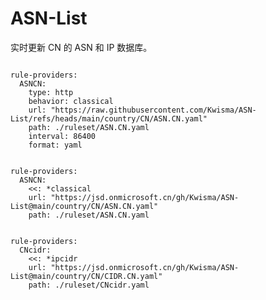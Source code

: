 
# ASN-List

实时更新 CN 的 ASN 和 IP 数据库。

<pre><code class="language-javascript">
rule-providers:
  ASNCN:
    type: http
    behavior: classical
    url: "https://raw.githubusercontent.com/Kwisma/ASN-List/refs/heads/main/country/CN/ASN.CN.yaml"
    path: ./ruleset/ASN.CN.yaml
    interval: 86400
    format: yaml
</code></pre>

<pre><code class="language-javascript">
rule-providers:
  ASNCN:
    <<: *classical
    url: "https://jsd.onmicrosoft.cn/gh/Kwisma/ASN-List@main/country/CN/ASN.CN.yaml"
    path: ./ruleset/ASN.CN.yaml
</code></pre>

<pre><code class="language-javascript">
rule-providers:
  CNcidr:
    <<: *ipcidr
    url: "https://jsd.onmicrosoft.cn/gh/Kwisma/ASN-List@main/country/CN/CIDR.CN.yaml"
    path: ./ruleset/CNcidr.yaml
</code></pre>
